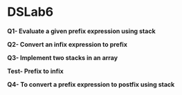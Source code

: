 # DSLab6

**Q1- Evaluate a given prefix expression using stack**

**Q2- Convert an infix expression to prefix**

**Q3- Implement two stacks in an array**

**Test- Prefix to infix**

**Q4-  To convert a prefix expression to postfix using stack**
